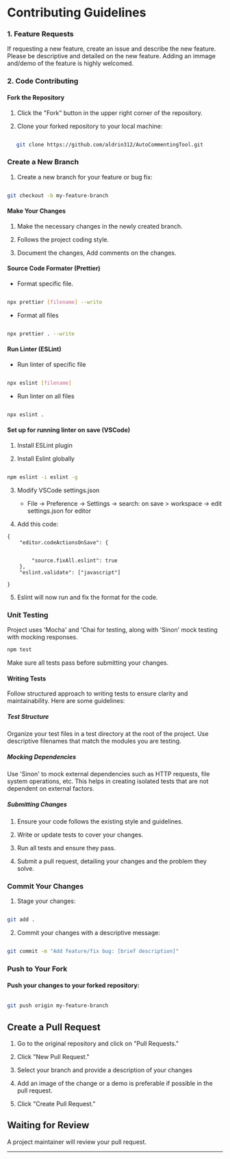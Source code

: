# Contributing Guidelines

### 1. Feature Requests

If requesting a new feature, create an issue and describe the new feature. Please be descriptive and detailed on the new feature. Adding an immage and/demo of the feature is highly welcomed.


### 2. Code Contributing 

#### Fork the Repository

1. Click the "Fork" button in the upper right corner of the repository.

2. Clone your forked repository to your local machine:

```bash

   git clone https://github.com/aldrin312/AutoCommentingTool.git

```

### Create a New Branch

1. Create a new branch for your feature or bug fix:

```bash

git checkout -b my-feature-branch

```

#### Make Your Changes

1. Make the necessary changes in the newly created branch.

2. Follows the project coding style.

3. Document the changes, Add comments on the changes.

#### Source Code Formater (Prettier)
- Format specific file.
```bash

npx prettier [filename] --write

```
- Format all files
```bash

npx prettier . --write

```

#### Run Linter (ESLint)
- Run linter of specific file
```bash

npx eslint [filename]

```
- Run linter on all files
```bash

npx eslint .

```

#### Set up for running linter on save (VSCode)

1. Install ESLint plugin

2. Install Eslint globally
```bash

npm eslint -i eslint -g

```

3. Modify VSCode settings.json
   - File -> Preference -> Settings -> search: on save > workspace -> edit settings.json for editor

4. Add this code:
```
{
    "editor.codeActionsOnSave": {
        
        
        "source.fixAll.eslint": true
    },
    "eslint.validate": ["javascript"]
    
}
```
5. Eslint will now run and fix the format for the code.

### Unit Testing

Project uses 'Mocha' and 'Chai for testing, along with 'Sinon' mock testing with mocking responses.

```bash
npm test
```
Make sure all tests pass before submitting your changes.

#### Writing Tests
Follow structured approach to writing tests to ensure clarity and maintainability. Here are some guidelines:

##### Test Structure
Organize your test files in a test directory at the root of the project. Use descriptive filenames that match the modules you are testing.

##### Mocking Dependencies
Use 'Sinon' to mock external dependencies such as HTTP requests, file system operations, etc. This helps in creating isolated tests that are not dependent on external factors.

##### Submitting Changes
1. Ensure your code follows the existing style and guidelines.

2. Write or update tests to cover your changes.

3. Run all tests and ensure they pass.

4. Submit a pull request, detailing your changes and the problem they solve.

### Commit Your Changes

1. Stage your changes:

```bash

git add .

```

2. Commit your changes with a descriptive message:

```bash

git commit -m "Add feature/fix bug: [brief description]"

```


### Push to Your Fork


#### Push your changes to your forked repository:

```bash

git push origin my-feature-branch

```



## Create a Pull Request

1. Go to the original repository and click on "Pull Requests."

2. Click "New Pull Request."

3. Select your branch and provide a description of your changes

4. Add an image of the change or a demo is preferable if possible in the pull request.

5. Click "Create Pull Request."


## Waiting for Review 

A project maintainer will review your pull request.

---

